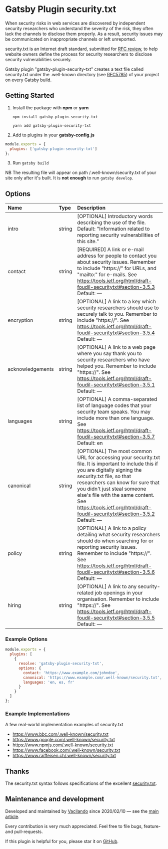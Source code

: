 # Gatsby Plugin security.txt

<sup></sup>When security risks in web services are discovered by independent security researchers who understand the severity of the risk, they often lack the channels to disclose them properly. As a result, security issues may be communicated on inappropriate channels or left unreported.

security.txt is an Internet draft standard, submitted for [RFC review](https://tools.ietf.org/html/draft-foudil-securitytxt-08), to help website owners define the process for security researchers to disclose security vulnerabilities securely.

Gatsby plugin "gatsby-plugin-security-txt" creates a text file called security.txt under the .well-known directory (see [RFC5785](https://tools.ietf.org/html/rfc5785)) of your project on every Gatsby build.

## Getting Started

1. Install the package with **npm** or **yarn**

   `npm install gatsby-plugin-security-txt`

   `yarn add gatsby-plugin-security-txt`

2. Add to plugins in your **gatsby-config.js**

```javascript
module.exports = {
  plugins: ['gatsby-plugin-security-txt']
};
```

3. Run `gatsby build`

NB The resulting file will appear on path /.well-known/security.txt of your site only after it's built. It is **not enough** to run `gatsby develop`.

## Options

| **Name**         | **Type** | **Description**                                                                                                                                                                                                                                                                                                                                        |
| :--------------- | :------- | :----------------------------------------------------------------------------------------------------------------------------------------------------------------------------------------------------------------------------------------------------------------------------------------------------------------------------------------------------- |
| intro            | string   | [OPTIONAL] Introductory words describing the use of the file. Default: "Information related to reporting security vulnerabilities of this site."                                                                                                                                                                                                       |
| contact          | string   | [REQUIRED] A link or e-mail address for people to contact you about security issues. Remember to include "https://" for URLs, and "mailto:" for e-mails. See https://tools.ietf.org/html/draft-foudil-securitytxt#section-3.5.3 Default: —                                                                                                             |
| encryption       | string   | [OPTIONAL] A link to a key which security researchers should use to securely talk to you. Remember to include "https://". See https://tools.ietf.org/html/draft-foudil-securitytxt#section-3.5.4 Default: —                                                                                                                                            |
| acknowledgements | string   | [OPTIONAL] A link to a web page where you say thank you to security researchers who have helped you. Remember to include "https://". See https://tools.ietf.org/html/draft-foudil-securitytxt#section-3.5.1 Default: —                                                                                                                                 |
| languages        | string   | [OPTIONAL] A comma-separated list of language codes that your security team speaks. You may include more than one language. See https://tools.ietf.org/html/draft-foudil-securitytxt#section-3.5.7 Default: en                                                                                                                                         |
| canonical        | string   | [OPTIONAL] The most common URL for accessing your security.txt file. It is important to include this if you are digitally signing the security.txt file, so that researchers can know for sure that you didn't just steal someone else's file with the same content. See https://tools.ietf.org/html/draft-foudil-securitytxt#section-3.5.2 Default: — |
| policy           | string   | [OPTIONAL] A link to a policy detailing what security researchers should do when searching for or reporting security issues. Remember to include "https://". See https://tools.ietf.org/html/draft-foudil-securitytxt#section-3.5.6 Default: —                                                                                                         |
| hiring           | string   | [OPTIONAL] A link to any security-related job openings in your organisation. Remember to include "https://". See https://tools.ietf.org/html/draft-foudil-securitytxt#section-3.5.5 Default: —                                                                                                                                                         |

### Example Options

```javascript
module.exports = {
  plugins: [
    {
      resolve: 'gatsby-plugin-security-txt',
      options: {
        contact: 'https://www.example.com/johndoe',
        canonical: 'https://www.example.com/.well-known/security.txt',
        languages: 'en, es, fr'
      }
    }
  ]
};
```

### Example Implementations

A few real-world implementation examples of security.txt

- https://www.bbc.com/.well-known/security.txt
- https://www.google.com/.well-known/security.txt
- https://www.npmjs.com/.well-known/security.txt
- https://www.facebook.com/.well-known/security.txt
- https://www.raiffeisen.ch/.well-known/security.txt

## Thanks

The security.txt syntax follows specifications of the excellent [security.txt](https://securitytxt.org/).

## Maintenance and development

Developed and maintained by [Vacilando](https://github.com/Vacilando) since 2020/02/10 — see the [main article](https://vacilando.org/article/gatsby-plugin-securitytxt).

Every contribution is very much appreciated. Feel free to file bugs, feature- and pull-requests.

If this plugin is helpful for you, please star it on [GitHub](https://github.com/Vacilando/gatsby-plugin-security-txt).
<sup></sup>
